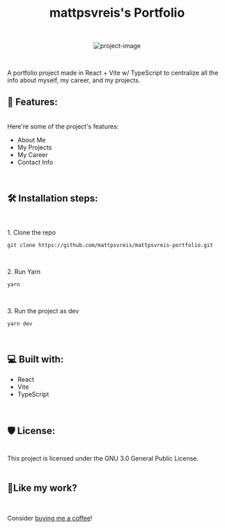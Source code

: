 <h1 align="center" id="title">mattpsvreis's Portfolio</h1>
<br>
<p align="center"><img src="https://socialify.git.ci/mattpsvreis/mattpsvreis-portfolio/image?language=1&amp;name=1&amp;pattern=Circuit%20Board&amp;theme=Dark" alt="project-image"></p>
<br>
<p id="description">A portfolio project made in React + Vite w/ TypeScript to centralize all the info about myself, my career, and my projects.</p>
<h2>🧐 Features:</h2>
<br>
Here're some of the project's features:

- About Me
- My Projects
- My Career
- Contact Info
<br>
<h2>🛠️ Installation steps:</h2>
<br>
<p>1. Clone the repo</p>

```
git clone https://github.com/mattpsvreis/mattpsvreis-portfolio.git
```
<br>
<p>2. Run Yarn</p>

```
yarn
```
<br>
<p>3. Run the project as dev</p>

```
yarn dev
```
<br>
<h2>💻 Built with:</h2>

- React
- Vite
- TypeScript
<br>
<h2>🛡️ License:</h2>
<br>
This project is licensed under the GNU 3.0 General Public License.
<br>
<br>
<h2>💖Like my work?</h2>
<br>
<p>Consider <a href="https://www.buymeacoffee.com/mattpsvreis" target="_blank">buying me a coffee</a>!</p>

